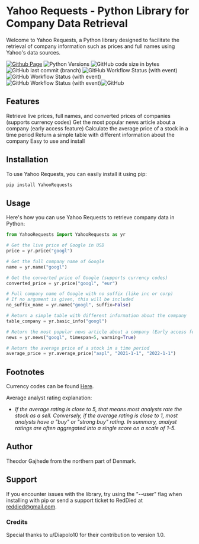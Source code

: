 # Yahoo Requests - Python Library for Company Data Retrieval

Welcome to Yahoo Requests, a Python library designed to facilitate the retrieval of company information such as prices and full names using Yahoo's data sources.

[![Github Page](https://img.shields.io/badge/Github-000?logo=github)](https://github.com/TheodorGajhede/YahooRequests/tree/main) 
![Python Versions](https://img.shields.io/badge/Python-3.7--3.12-259?logo=python) ![GitHub code size in bytes](https://img.shields.io/github/languages/code-size/TheodorGajhede/YahooRequests) ![GitHub last commit (branch)](https://img.shields.io/github/last-commit/TheodorGajhede/YahooRequests/main?label=Last%20commit) ![GitHub Workflow Status (with event)](https://img.shields.io/github/actions/workflow/status/TheodorGajhede/YahooRequests/build.yml?style=flat&logo=github&label=Build)![GitHub Workflow Status (with event)](https://img.shields.io/github/actions/workflow/status/TheodorGajhede/YahooRequests/unit_test.yml?style=flat&logo=github&label=Unit%20test)  ![GitHub Workflow Status (with event)](https://img.shields.io/github/actions/workflow/status/TheodorGajhede/YahooRequests/test_publish.yml?style=flat&logo=github&label=Test%20publish)![GitHub](https://img.shields.io/github/license/TheodorGajhede/YahooRequests?label=License)

## Features

Retrieve live prices, full names, and converted prices of companies (supports currency codes)
Get the most popular news article about a company (early access feature)
Calculate the average price of a stock in a time period
Return a simple table with different information about the company
Easy to use and install

## Installation

To use Yahoo Requests, you can easily install it using pip:

```sh
pip install YahooRequests 
```
## Usage
Here's how you can use Yahoo Requests to retrieve company data in Python:
```python
from YahooRequests import YahooRequests as yr

# Get the live price of Google in USD
price = yr.price("googl")

# Get the full company name of Google
name = yr.name("googl")

# Get the converted price of Google (supports currency codes)
converted_price = yr.price("googl", "eur")

# Full company name of Google with no suffix (like inc or corp)
# If no argument is given, this will be included
no_suffix_name = yr.name("googl", suffix=False)

# Return a simple table with different information about the company
table_company = yr.basic_info("googl")

# Return the most popular news article about a company (Early access feature)
news = yr.news("googl", timespan=5, warning=True)

# Return the average price of a stock in a time period
average_price = yr.average_price("aapl", "2021-1-1", "2022-1-1")
```

## Footnotes
Currency codes can be found [Here](https://www.iban.com/currency-codes).

Average analyst rating explanation:

- *If the average rating is close to 5, that means most analysts rate the stock as a sell.
 Conversely, if the average rating is close to 1, most analysts have a "buy" or "strong buy" rating.
In summary, analyst ratings are often aggregated into a single score on a scale of 1–5.*

## Author
Theodor Gajhede from the northern part of Denmark.

## Support
 If you encounter issues with the library, try using the "--user" flag when installing with pip or send a support ticket to RedDied at reddied@gmail.com.

### Credits
 Special thanks to u/Diapolo10 for their contribution to version 1.0.